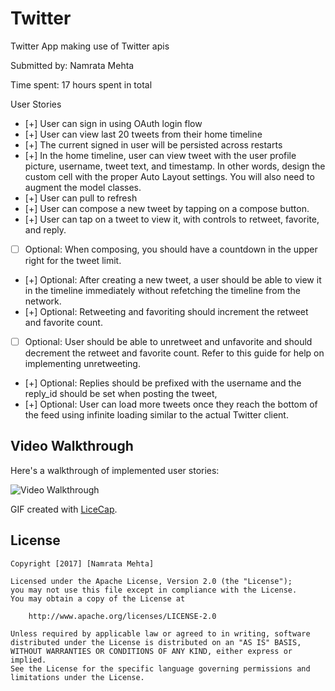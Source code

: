 # Twitter

Twitter App making use of Twitter apis

Submitted by: Namrata Mehta

Time spent: 17 hours spent in total

User Stories

* [+] User can sign in using OAuth login flow
* [+] User can view last 20 tweets from their home timeline
* [+] The current signed in user will be persisted across restarts
* [+] In the home timeline, user can view tweet with the user profile picture, username, tweet text, and timestamp. In other words, design the custom cell with the proper Auto Layout settings. You will also need to augment the model classes.
* [+] User can pull to refresh
* [+] User can compose a new tweet by tapping on a compose button.
* [+] User can tap on a tweet to view it, with controls to retweet, favorite, and reply.
* [ ] Optional: When composing, you should have a countdown in the upper right for the tweet limit.
* [+] Optional: After creating a new tweet, a user should be able to view it in the timeline immediately without refetching the timeline from the network.
* [+] Optional: Retweeting and favoriting should increment the retweet and favorite count.
* [ ] Optional: User should be able to unretweet and unfavorite and should decrement the retweet and favorite count. Refer to this guide for help on implementing unretweeting.
* [+] Optional: Replies should be prefixed with the username and the reply_id should be set when posting the tweet,
* [+] Optional: User can load more tweets once they reach the bottom of the feed using infinite loading similar to the actual Twitter client.


## Video Walkthrough 

Here's a walkthrough of implemented user stories:

<img src='https://github.com/Nams2/Twitter/blob/master/TwitterAppGIF.gif' title='Twitter Video Walkthrough' width='' alt='Video Walkthrough' />

GIF created with [LiceCap](http://www.cockos.com/licecap/).


## License

    Copyright [2017] [Namrata Mehta]

    Licensed under the Apache License, Version 2.0 (the "License");
    you may not use this file except in compliance with the License.
    You may obtain a copy of the License at

        http://www.apache.org/licenses/LICENSE-2.0

    Unless required by applicable law or agreed to in writing, software
    distributed under the License is distributed on an "AS IS" BASIS,
    WITHOUT WARRANTIES OR CONDITIONS OF ANY KIND, either express or implied.
    See the License for the specific language governing permissions and
    limitations under the License.

